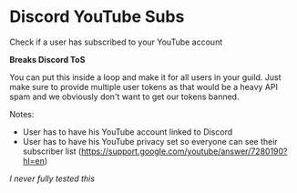 # Discord YouTube Subs
Check if a user has subscribed to your YouTube account

**Breaks Discord ToS**

You can put this inside a loop and make it for all users in your guild. Just make sure to provide multiple user tokens as that would be a heavy API spam and we obviously don't want to get our tokens banned.

Notes:
- User has to have his YouTube account linked to Discord
- User has to have his YouTube privacy set so everyone can see their subscriber list (https://support.google.com/youtube/answer/7280190?hl=en)

*I never fully tested this*
